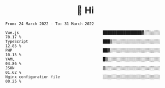 <h1 align="center">👋 Hi</h1>
<!-- <h3 align="center">An enthusiastic frontend developer</h3> -->

<!--START_SECTION:waka-->

```text
From: 24 March 2022 - To: 31 March 2022

Vue.js                                     █████████████████▓░░░░░░░   70.17 %
TypeScript                                 ███▒░░░░░░░░░░░░░░░░░░░░░   12.85 %
PHP                                        ██▓░░░░░░░░░░░░░░░░░░░░░░   10.15 %
YAML                                       █▒░░░░░░░░░░░░░░░░░░░░░░░   04.86 %
JSON                                       ▒░░░░░░░░░░░░░░░░░░░░░░░░   01.62 %
Nginx configuration file                   ░░░░░░░░░░░░░░░░░░░░░░░░░   00.25 %
```

<!--END_SECTION:waka-->

